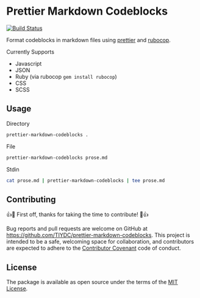 # Prettier Markdown Codeblocks

[![Build Status](https://travis-ci.org/TIYDC/prettier-markdown-codeblocks.svg?branch=master)](https://travis-ci.org/TIYDC/prettier-markdown-codeblocks)

Format codeblocks in markdown files using [prettier](https://prettier.io/) and [rubocop](https://github.com/bbatsov/rubocop).  

Currently Supports 

- Javascript
- JSON
- Ruby (via rubocop `gem install rubocop`)
- CSS
- SCSS

## Usage

Directory
```sh
prettier-markdown-codeblocks .
```

File
```sh
prettier-markdown-codeblocks prose.md
```

Stdin
```sh
cat prose.md | prettier-markdown-codeblocks | tee prose.md
```

## Contributing

👍🎉 First off, thanks for taking the time to contribute! 🎉👍

Bug reports and pull requests are welcome on GitHub at https://github.com/TIYDC/prettier-markdown-codeblocks. This project is intended to be a safe, welcoming space for collaboration, and contributors are expected to adhere to the [Contributor Covenant](http://contributor-covenant.org) code of conduct.

## License

The package is available as open source under the terms of the [MIT License](http://opensource.org/licenses/MIT).